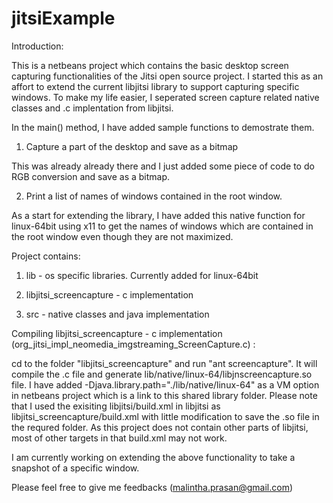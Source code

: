 jitsiExample
============


Introduction:


This is a netbeans project which contains the basic desktop screen capturing functionalities of the Jitsi open source project. I started this as an affort to extend the current libjitsi library to support capturing specific windows. To make my life easier, I seperated screen capture related native classes and .c implentation from libjitsi.

In the main() method, I have added sample functions to demostrate them. 

1) Capture a part of the desktop and save as a bitmap

This was already already there and I just added some piece of code to do RGB conversion and save as a bitmap.

2) Print a list of names of windows contained in the root window.

As a start for extending the library, I have added this native function for linux-64bit using x11 to get the names of windows which are contained in the root window even though they are not maximized. 


Project contains:

1) lib - os specific libraries. Currently added for linux-64bit

2) libjitsi_screencapture - c implementation 

3) src - native classes and java implementation


Compiling libjitsi_screencapture - c implementation (org_jitsi_impl_neomedia_imgstreaming_ScreenCapture.c) :

cd to the folder "libjitsi_screencapture" and run "ant screencapture". It will compile the .c file and generate lib/native/linux-64/libjnscreencapture.so file. I have added -Djava.library.path="./lib/native/linux-64" as a VM option in netbeans project which is a link to this shared library folder. Please note that I used the exisiting libjitsi/build.xml in libjitsi as libjitsi_screencapture/build.xml with little modification to save the .so file in the requred folder. As this project does not contain other parts of libjitsi, most of other targets in that build.xml may not work.


I am currently working on extending the above functionality to take a snapshot of a specific window.


Please feel free to give me feedbacks 
(malintha.prasan@gmail.com) 


